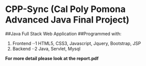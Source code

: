 # CPP-Sync (Cal Poly Pomona Advanced Java Final Project) 
##Java Full Stack Web Application 
##Programmed with: 
1. Frontend 
⋅⋅1 HTML5, CSS3, Javascript, Jquery, Bootstrap, JSP 
2. Backend
⋅⋅2 Java, Servlet, Mysql 

**For more detail please look at the report.pdf**

